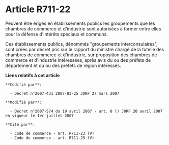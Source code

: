 # Article R711-22

Peuvent être érigés en établissements publics les groupements que les chambres de commerce et d'industrie sont autorisées à
former entre elles pour la défense d'intérêts spéciaux et communs.

Ces établissements publics, dénommés "groupements interconsulaires", sont créés par décret pris sur le rapport du ministre
chargé de la tutelle des chambres de commerce et d'industrie, sur proposition des chambres de commerce et d'industrie
intéressées, après avis du ou des préfets de département et du ou des préfets de région intéressés.

**Liens relatifs à cet article**

	**Codifié par**:

	  - Décret n°2007-431 2007-03-25 JORF 27 mars 2007

	**Modifié par**:

	  - Décret n°2007-574 du 19 avril 2007 - art. 8 () JORF 20 avril 2007 en vigueur le 1er juillet 2007

	**Cité par**:

	  - Code de commerce - art. R711-23 (V)
	  - Code de commerce - art. R711-25 (V)
